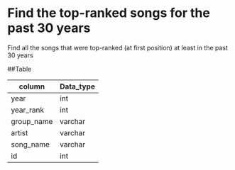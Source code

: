 # Find the top-ranked songs for the past 30 years

Find all the songs that were top-ranked (at first position) at least in the past 30 years

##Table

   column    |     Data_type
-------------|-------------------
   year      |         int        
 year_rank   |         int        
 group_name  |       varchar       
   artist    |       varchar      
 song_name   |       varchar       
      id     |          int          
      

